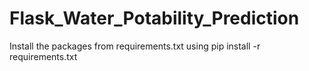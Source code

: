 # Flask_Water_Potability_Prediction

Install the packages from requirements.txt using pip install -r requirements.txt
